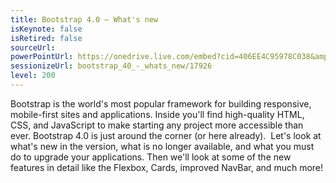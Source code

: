 ```yaml
---
title: Bootstrap 4.0 – What's new
isKeynote: false
isRetired: false
sourceUrl:
powerPointUrl: https://onedrive.live.com/embed?cid=406EE4C95978C038&amp;resid=406EE4C95978C038%2169856&amp;authkey=ALBmuaUI021KE7o&amp;em=2
sessionizeUrl: bootstrap_40_-_whats_new/17926
level: 200
---
```

Bootstrap is the world's most popular framework for building responsive, mobile-first sites and applications. Inside you'll find high-quality HTML, CSS, and JavaScript to make starting any project more accessible than ever. Bootstrap 4.0 is just around the corner (or here already).  Let's look at what's new in the version, what is no longer available, and what you must do to upgrade your applications. Then we'll look at some of the new features in detail like the Flexbox, Cards, improved NavBar, and much more!
